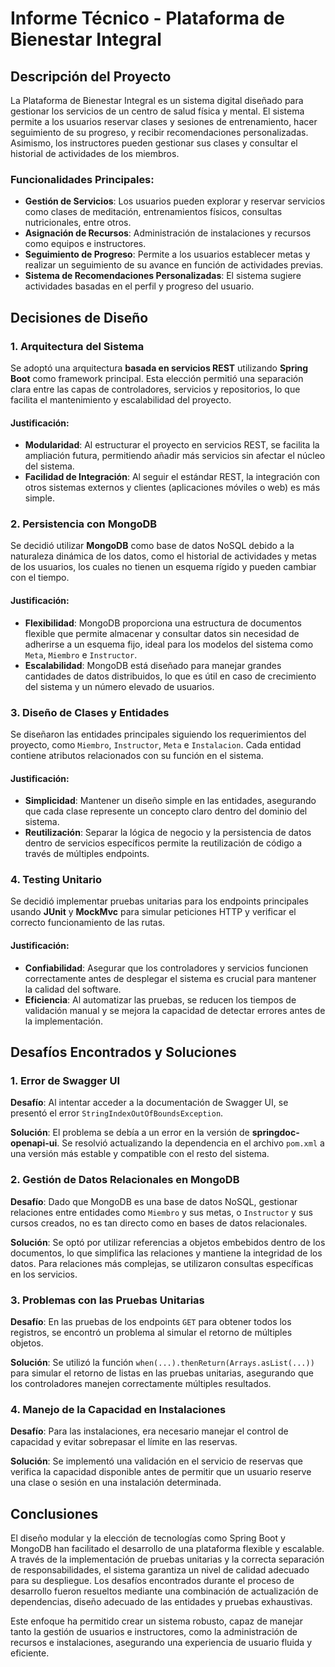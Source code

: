 # Informe Técnico - Plataforma de Bienestar Integral

## Descripción del Proyecto
La Plataforma de Bienestar Integral es un sistema digital diseñado para gestionar los servicios de un centro de salud física y mental. El sistema permite a los usuarios reservar clases y sesiones de entrenamiento, hacer seguimiento de su progreso, y recibir recomendaciones personalizadas. Asimismo, los instructores pueden gestionar sus clases y consultar el historial de actividades de los miembros.

### Funcionalidades Principales:
- **Gestión de Servicios**: Los usuarios pueden explorar y reservar servicios como clases de meditación, entrenamientos físicos, consultas nutricionales, entre otros.
- **Asignación de Recursos**: Administración de instalaciones y recursos como equipos e instructores.
- **Seguimiento de Progreso**: Permite a los usuarios establecer metas y realizar un seguimiento de su avance en función de actividades previas.
- **Sistema de Recomendaciones Personalizadas**: El sistema sugiere actividades basadas en el perfil y progreso del usuario.

## Decisiones de Diseño

### 1. **Arquitectura del Sistema**
Se adoptó una arquitectura **basada en servicios REST** utilizando **Spring Boot** como framework principal. Esta elección permitió una separación clara entre las capas de controladores, servicios y repositorios, lo que facilita el mantenimiento y escalabilidad del proyecto.

#### Justificación:
- **Modularidad**: Al estructurar el proyecto en servicios REST, se facilita la ampliación futura, permitiendo añadir más servicios sin afectar el núcleo del sistema.
- **Facilidad de Integración**: Al seguir el estándar REST, la integración con otros sistemas externos y clientes (aplicaciones móviles o web) es más simple.

### 2. **Persistencia con MongoDB**
Se decidió utilizar **MongoDB** como base de datos NoSQL debido a la naturaleza dinámica de los datos, como el historial de actividades y metas de los usuarios, los cuales no tienen un esquema rígido y pueden cambiar con el tiempo.

#### Justificación:
- **Flexibilidad**: MongoDB proporciona una estructura de documentos flexible que permite almacenar y consultar datos sin necesidad de adherirse a un esquema fijo, ideal para los modelos del sistema como `Meta`, `Miembro` e `Instructor`.
- **Escalabilidad**: MongoDB está diseñado para manejar grandes cantidades de datos distribuidos, lo que es útil en caso de crecimiento del sistema y un número elevado de usuarios.

### 3. **Diseño de Clases y Entidades**
Se diseñaron las entidades principales siguiendo los requerimientos del proyecto, como `Miembro`, `Instructor`, `Meta` e `Instalacion`. Cada entidad contiene atributos relacionados con su función en el sistema.

#### Justificación:
- **Simplicidad**: Mantener un diseño simple en las entidades, asegurando que cada clase represente un concepto claro dentro del dominio del sistema.
- **Reutilización**: Separar la lógica de negocio y la persistencia de datos dentro de servicios específicos permite la reutilización de código a través de múltiples endpoints.

### 4. **Testing Unitario**
Se decidió implementar pruebas unitarias para los endpoints principales usando **JUnit** y **MockMvc** para simular peticiones HTTP y verificar el correcto funcionamiento de las rutas.

#### Justificación:
- **Confiabilidad**: Asegurar que los controladores y servicios funcionen correctamente antes de desplegar el sistema es crucial para mantener la calidad del software.
- **Eficiencia**: Al automatizar las pruebas, se reducen los tiempos de validación manual y se mejora la capacidad de detectar errores antes de la implementación.

## Desafíos Encontrados y Soluciones

### 1. **Error de Swagger UI**
**Desafío**: Al intentar acceder a la documentación de Swagger UI, se presentó el error `StringIndexOutOfBoundsException`.

**Solución**: El problema se debía a un error en la versión de **springdoc-openapi-ui**. Se resolvió actualizando la dependencia en el archivo `pom.xml` a una versión más estable y compatible con el resto del sistema.

### 2. **Gestión de Datos Relacionales en MongoDB**
**Desafío**: Dado que MongoDB es una base de datos NoSQL, gestionar relaciones entre entidades como `Miembro` y sus metas, o `Instructor` y sus cursos creados, no es tan directo como en bases de datos relacionales.

**Solución**: Se optó por utilizar referencias a objetos embebidos dentro de los documentos, lo que simplifica las relaciones y mantiene la integridad de los datos. Para relaciones más complejas, se utilizaron consultas específicas en los servicios.

### 3. **Problemas con las Pruebas Unitarias**
**Desafío**: En las pruebas de los endpoints `GET` para obtener todos los registros, se encontró un problema al simular el retorno de múltiples objetos.

**Solución**: Se utilizó la función `when(...).thenReturn(Arrays.asList(...))` para simular el retorno de listas en las pruebas unitarias, asegurando que los controladores manejen correctamente múltiples resultados.

### 4. **Manejo de la Capacidad en Instalaciones**
**Desafío**: Para las instalaciones, era necesario manejar el control de capacidad y evitar sobrepasar el límite en las reservas.

**Solución**: Se implementó una validación en el servicio de reservas que verifica la capacidad disponible antes de permitir que un usuario reserve una clase o sesión en una instalación determinada.

## Conclusiones

El diseño modular y la elección de tecnologías como Spring Boot y MongoDB han facilitado el desarrollo de una plataforma flexible y escalable. A través de la implementación de pruebas unitarias y la correcta separación de responsabilidades, el sistema garantiza un nivel de calidad adecuado para su despliegue. Los desafíos encontrados durante el proceso de desarrollo fueron resueltos mediante una combinación de actualización de dependencias, diseño adecuado de las entidades y pruebas exhaustivas.

Este enfoque ha permitido crear un sistema robusto, capaz de manejar tanto la gestión de usuarios e instructores, como la administración de recursos e instalaciones, asegurando una experiencia de usuario fluida y eficiente.

